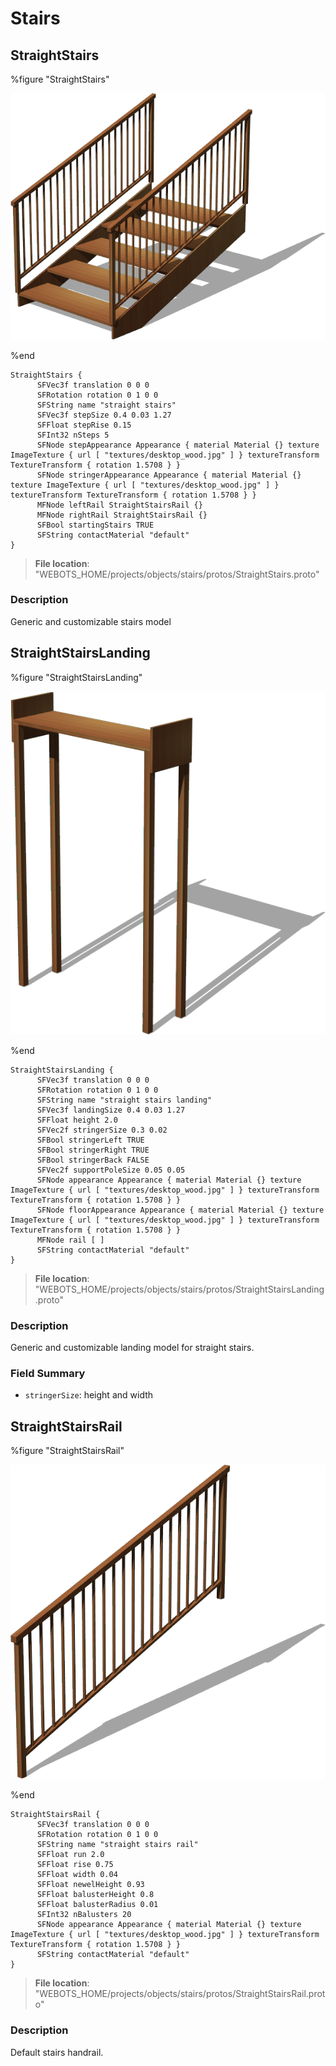 # Stairs

## StraightStairs

%figure "StraightStairs"

![StraightStairs-image](images/objects/stairs/StraightStairs/model.png)

%end

```
StraightStairs {
      SFVec3f translation 0 0 0
      SFRotation rotation 0 1 0 0
      SFString name "straight stairs"
      SFVec3f stepSize 0.4 0.03 1.27
      SFFloat stepRise 0.15
      SFInt32 nSteps 5
      SFNode stepAppearance Appearance { material Material {} texture ImageTexture { url [ "textures/desktop_wood.jpg" ] } textureTransform TextureTransform { rotation 1.5708 } }
      SFNode stringerAppearance Appearance { material Material {} texture ImageTexture { url [ "textures/desktop_wood.jpg" ] } textureTransform TextureTransform { rotation 1.5708 } }
      MFNode leftRail StraightStairsRail {}
      MFNode rightRail StraightStairsRail {}
      SFBool startingStairs TRUE
      SFString contactMaterial "default"
}
```

> **File location**: "WEBOTS\_HOME/projects/objects/stairs/protos/StraightStairs.proto"

### Description

Generic and customizable stairs model

## StraightStairsLanding

%figure "StraightStairsLanding"

![StraightStairsLanding-image](images/objects/stairs/StraightStairsLanding/model.png)

%end

```
StraightStairsLanding {
      SFVec3f translation 0 0 0
      SFRotation rotation 0 1 0 0
      SFString name "straight stairs landing"
      SFVec3f landingSize 0.4 0.03 1.27
      SFFloat height 2.0
      SFVec2f stringerSize 0.3 0.02 
      SFBool stringerLeft TRUE
      SFBool stringerRight TRUE
      SFBool stringerBack FALSE
      SFVec2f supportPoleSize 0.05 0.05
      SFNode appearance Appearance { material Material {} texture ImageTexture { url [ "textures/desktop_wood.jpg" ] } textureTransform TextureTransform { rotation 1.5708 } }
      SFNode floorAppearance Appearance { material Material {} texture ImageTexture { url [ "textures/desktop_wood.jpg" ] } textureTransform TextureTransform { rotation 1.5708 } }
      MFNode rail [ ]
      SFString contactMaterial "default"
}
```

> **File location**: "WEBOTS\_HOME/projects/objects/stairs/protos/StraightStairsLanding.proto"

### Description

Generic and customizable landing model for straight stairs.

### Field Summary

- `stringerSize`: height and width

## StraightStairsRail

%figure "StraightStairsRail"

![StraightStairsRail-image](images/objects/stairs/StraightStairsRail/model.png)

%end

```
StraightStairsRail {
      SFVec3f translation 0 0 0
      SFRotation rotation 0 1 0 0
      SFString name "straight stairs rail"
      SFFloat run 2.0
      SFFloat rise 0.75
      SFFloat width 0.04
      SFFloat newelHeight 0.93
      SFFloat balusterHeight 0.8
      SFFloat balusterRadius 0.01
      SFInt32 nBalusters 20
      SFNode appearance Appearance { material Material {} texture ImageTexture { url [ "textures/desktop_wood.jpg" ] } textureTransform TextureTransform { rotation 1.5708 } }
      SFString contactMaterial "default"
}
```

> **File location**: "WEBOTS\_HOME/projects/objects/stairs/protos/StraightStairsRail.proto"

### Description

Default stairs handrail.

